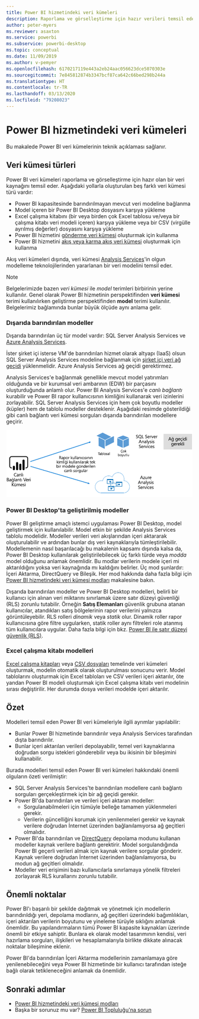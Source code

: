 ```yaml
---
title: Power BI hizmetindeki veri kümeleri
description: Raporlama ve görselleştirme için hazır verileri temsil eden Power BI hizmeti veri kümelerini anlayın.
author: peter-myers
ms.reviewer: asaxton
ms.service: powerbi
ms.subservice: powerbi-desktop
ms.topic: conceptual
ms.date: 11/09/2019
ms.author: v-pemyer
ms.openlocfilehash: 6170217119e443a2eb24aac056623dce5070303e
ms.sourcegitcommit: 7e845812874b3347bcf87ca642c66bed298b244a
ms.translationtype: HT
ms.contentlocale: tr-TR
ms.lasthandoff: 03/13/2020
ms.locfileid: "79208023"
---
```

# <a name="datasets-in-the-power-bi-service"></a>Power BI hizmetindeki veri kümeleri

Bu makalede Power BI veri kümelerinin teknik açıklaması sağlanır.

## <a name="dataset-types"></a>Veri kümesi türleri

Power BI veri kümeleri raporlama ve görselleştirme için hazır olan bir veri kaynağını temsil eder. Aşağıdaki yollarla oluşturulan beş farklı veri kümesi türü vardır:

- Power BI kapasitesinde barındırılmayan mevcut veri modeline bağlanma
- Model içeren bir Power BI Desktop dosyasını karşıya yükleme
- Excel çalışma kitabını (bir veya birden çok Excel tablosu ve/veya bir çalışma kitabı veri modeli içeren) karşıya yükleme veya bir CSV (virgülle ayrılmış değerler) dosyasını karşıya yükleme
- Power BI hizmetini [gönderme veri kümesi](developer/automation/walkthrough-push-data.md) oluşturmak için kullanma
- Power BI hizmetini [akış veya karma akış veri kümesi](service-real-time-streaming.md) oluşturmak için kullanma

Akış veri kümeleri dışında, veri kümesi [Analysis Services](/analysis-services/analysis-services-overview)'in olgun modelleme teknolojilerinden yararlanan bir veri modelini temsil eder.

> [!NOTE]
> Belgelerimizde bazen _veri kümesi_ ile _model_ terimleri birbirinin yerine kullanılır. Genel olarak Power BI hizmetinin perspektifinden **veri kümesi** terimi kullanılırken geliştirme perspektifinden **model** terimi kullanılır. Belgelerimiz bağlamında bunlar büyük ölçüde aynı anlama gelir.

### <a name="external-hosted-models"></a>Dışarıda barındırılan modeller

Dışarıda barındırılan üç tür model vardır: SQL Server Analysis Services ve [Azure Analysis Services](/azure/analysis-services/analysis-services-overview).

İster şirket içi isterse VM'de barındırılan hizmet olarak altyapı (IaaS) olsun SQL Server Analysis Services modeline bağlanmak için [şirket içi veri ağ geçidi](service-gateway-onprem.md) yüklenmelidir. Azure Analysis Services ağ geçidi gerektirmez.

Analysis Services'e bağlanmak genellikle mevcut model yatırımları olduğunda ve bir kurumsal veri ambarının (EDW) bir parçasını oluşturduğunda anlamlı olur. Power BI Analysis Services'e _canlı bağlantı_ kurabilir ve Power BI rapor kullanıcısının kimliğini kullanarak veri izinlerini zorlayabilir. SQL Server Analysis Services için hem çok boyutlu modeller (küpler) hem de tablolu modeller desteklenir. Aşağıdaki resimde gösterildiği gibi canlı bağlantı veri kümesi sorguları dışarıda barındırılan modellere geçirir.

![Canlı Bağlantı veri kümesi sorguları dışarıda barındırılan modele geçirir](media/service-datasets-understand/live-connection-dataset.png)

### <a name="power-bi-desktop-developed-models"></a>Power BI Desktop'ta geliştirilmiş modeller

Power BI geliştirme amaçlı istemci uygulaması Power BI Desktop, model geliştirmek için kullanılabilir. Model etkin bir şekilde Analysis Services tablolu modelidir. Modeller verileri veri akışlarından içeri aktararak oluşturulabilir ve ardından bunlar dış veri kaynaklarıyla tümleştirilebilir. Modellemenin nasıl başarılacağı bu makalenin kapsamı dışında kalsa da, Power BI Desktop kullanılarak geliştirilebilecek üç farklı türde veya _modda_ model olduğunu anlamak önemlidir. Bu modlar verilerin modele içeri mi aktarıldığını yoksa veri kaynağında mı kaldığını belirler. Üç mod şunlardır: İçeri Aktarma, DirectQuery ve Bileşik. Her mod hakkında daha fazla bilgi için [Power BI hizmetindeki veri kümesi modları](service-dataset-modes-understand.md) makalesine bakın.

Dışarıda barındırılan modeller ve Power BI Desktop modelleri, belirli bir kullanıcı için alınan veri miktarını sınırlamak üzere satır düzeyi güvenliği (RLS) zorunlu tutabilir. Örneğin **Satış Elemanları** güvenlik grubuna atanan kullanıcılar, atandıkları satış bölgelerinin rapor verilerini yalnızca görüntüleyebilir. RLS rolleri _dinamik_ veya _statik_ olur. Dinamik roller rapor kullanıcısına göre filtre uygularken, statik roller aynı filtreleri role atanmış tüm kullanıcılara uygular. Daha fazla bilgi için bkz. [Power BI ile satır düzeyi güvenlik (RLS)](service-admin-rls.md).

### <a name="excel-workbook-models"></a>Excel çalışma kitabı modelleri

[Excel çalışma kitapları](service-excel-workbook-files.md) veya [CSV dosyaları](service-comma-separated-value-files.md) temelinde veri kümeleri oluşturmak, modelin otomatik olarak oluşturulması sonucunu verir. Model tablolarını oluşturmak için Excel tabloları ve CSV verileri içeri aktarılır, öte yandan Power BI modeli oluşturmak için Excel çalışma kitabı veri modelinin sırası değiştirilir. Her durumda dosya verileri modelde içeri aktarılır.

## <a name="summary"></a>Özet

Modelleri temsil eden Power BI veri kümeleriyle ilgili ayrımlar yapılabilir:

- Bunlar Power BI hizmetinde barındırılır veya Analysis Services tarafından dışta barındırılır.
- Bunlar içeri aktarılan verileri depolayabilir, temel veri kaynaklarına doğrudan sorgu istekleri gönderebilir veya bu ikisinin bir bileşimini kullanabilir.

Burada modelleri temsil eden Power BI veri kümeleri hakkındaki önemli olguların özeti verilmiştir:

- SQL Server Analysis Services'te barındırılan modellere canlı bağlantı sorguları gerçekleştirmek için bir ağ geçidi gerekir.
- Power BI'da barındırılan ve verileri içeri aktaran modeller:
  - Sorgulanabilmeleri için tümüyle belleğe tamamen yüklenmeleri gerekir.
  - Verilerin güncelliğini korumak için yenilenmeleri gerekir ve kaynak verilere doğrudan İnternet üzerinden bağlanılamıyorsa ağ geçitleri olmalıdır.
- Power BI'da barındırılan ve [DirectQuery](desktop-directquery-about.md) depolama modunu kullanan modeller kaynak verilere bağlantı gerektirir. Model sorgulandığında Power BI geçerli verileri almak için kaynak verilere sorgular gönderir. Kaynak verilere doğrudan İnternet üzerinden bağlanılamıyorsa, bu modun ağ geçitleri olmalıdır.
- Modeller veri erişimini bazı kullanıcılarla sınırlamaya yönelik filtreleri zorlayarak RLS kurallarını zorunlu tutabilir.

## <a name="considerations"></a>Önemli noktalar

Power BI'ı başarılı bir şekilde dağıtmak ve yönetmek için modellerin barındırıldığı yeri, depolama modlarını, ağ geçitleri üzerindeki bağımlılıkları, içeri aktarılan verilerin boyutunu ve yineleme türüyle sıklığını anlamak önemlidir. Bu yapılandırmaların tümü Power BI kapasite kaynakları üzerinde önemli bir etkiye sahiptir. Bunlara ek olarak model tasarımının kendisi, veri hazırlama sorguları, ilişkileri ve hesaplamalarıyla birlikte dikkate alınacak noktalar bileşimine eklenir.

Power BI'da barındırılan İçeri Aktarma modellerinin zamanlamaya göre yenilenebileceğini veya Power BI hizmetinde bir kullanıcı tarafından isteğe bağlı olarak tetikleneceğini anlamak da önemlidir.

## <a name="next-steps"></a>Sonraki adımlar

- [Power BI hizmetindeki veri kümesi modları](service-dataset-modes-understand.md)
- Başka bir sorunuz mu var? [Power BI Topluluğu'na sorun](https://community.powerbi.com/)
